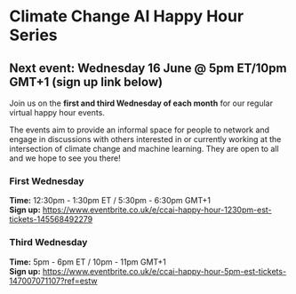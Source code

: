 # Climate Change AI Happy Hour Series

## Next event: Wednesday 16 June @ 5pm ET/10pm GMT+1 (sign up link below)

Join us on the **first and third Wednesday of each month** for our regular virtual happy hour events. 

The events aim to provide an informal space for people to network and engage in discussions with others interested in or currently working at the intersection of climate change and machine learning. They are open to all and we hope to see you there!


### First Wednesday
**Time:** 12:30pm - 1:30pm ET / 5:30pm - 6:30pm GMT+1 <br>
**Sign up:** <https://www.eventbrite.co.uk/e/ccai-happy-hour-1230pm-est-tickets-145568492279> 



### Third Wednesday
**Time:** 5pm - 6pm ET / 10pm - 11pm GMT+1 <br>
**Sign up:** <https://www.eventbrite.co.uk/e/ccai-happy-hour-5pm-est-tickets-147007071107?ref=estw>


